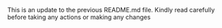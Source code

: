 This is an update to the previous README.md file.
Kindly read carefully before taking any actions or making any changes
